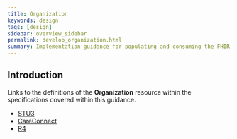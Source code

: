 ```yaml
---
title: Organization
keywords: design
tags: [design]
sidebar: overview_sidebar
permalink: develop_organization.html
summary: Implementation guidance for populating and consuming the FHIR Organization resource
---
```


## Introduction

Links to the definitions of the **Organization** resource within the specifications covered within this guidance.
- [STU3](https://www.hl7.org/fhir/STU3/organization.html)
- [CareConnect](https://fhir.hl7.org.uk/STU3/StructureDefinition/CareConnect-Organization-1)
- [R4](http://hl7.org/fhir/organization.html)
